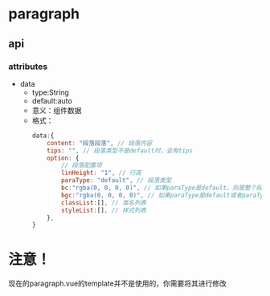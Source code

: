 # paragraph
## api
### attributes
+ data
    + type:String
    + default:auto
    + 意义：组件数据
    + 格式：
        ```js
        data:{
            content: "段落段落", // 段落内容
            tips: "", // 段落类型不是default时，会有tips
            option: {
                // 段落配置项
                linHeight: "1", // 行高
                paraType: "default", // 段落类型
                bc:"rgba(0, 0, 0, 0)", // 如果paraType是default，则是整个段落的边框色，如果paraType是custom，则是左边框色，其余的此值无效
                bgc:"rgba(0, 0, 0, 0)", // 如果paraType是default或者paraType是custom，则是整个段落的背景色，其余的此值无效
                classList:[], // 类名列表
                styleList:[], // 样式列表
            },
        }
        ```

# 注意！
现在的paragraph.vue的template并不是使用的，你需要将其进行修改
